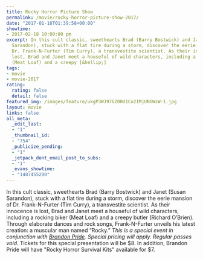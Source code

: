 ```yaml
---
title: Rocky Horror Picture Show
permalink: /movie/rocky-horror-picture-show-2017/
date: "2017-01-18T01:39:58+00:00"
showtime:
- 2017-02-18 10:00:00 pm
excerpt: In this cult classic, sweethearts Brad (Barry Bostwick) and Janet (Susan
  Sarandon), stuck with a flat tire during a storm, discover the eerie mansion of
  Dr. Frank-N-Furter (Tim Curry), a transvestite scientist. As their innocence is
  lost, Brad and Janet meet a houseful of wild characters, including a rocking biker
  (Meat Loaf) and a creepy [&hellip;]
tags:
- movie
- movie-2017
rating:
  rating: false
  detail: false
featured_img: /images/feature/ukgP3WJ97GZ00U1Co2IMjUNGWzW-1.jpg
layout: movie
links: false
all_meta:
  _edit_last:
  - "1"
  _thumbnail_id:
  - "754"
  _publicize_pending:
  - "1"
  _jetpack_dont_email_post_to_subs:
  - "1"
  _evans_showtime:
  - "1487455200"
---
```


In this cult classic, sweethearts Brad (Barry Bostwick) and Janet (Susan Sarandon), stuck with a flat tire during a storm, discover the eerie mansion of Dr. Frank-N-Furter (Tim Curry), a transvestite scientist. As their innocence is lost, Brad and Janet meet a houseful of wild characters, including a rocking biker (Meat Loaf) and a creepy butler (Richard O’Brien). Through elaborate dances and rock songs, Frank-N-Furter unveils his latest creation: a muscular man named “Rocky.” *This is a special event in conjunction with [Brandon Pride](https://www.facebook.com/Brandon-Pride-253055741525984/). Special pricing will apply. Regular passes void.* Tickets for this special presentation will be $8. In addition, Brandon Pride will have "Rocky Horror Survival Kits" available for $7.